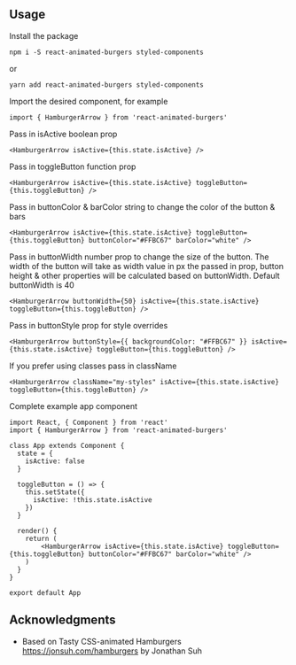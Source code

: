 ## Usage

Install the package

```
npm i -S react-animated-burgers styled-components
```

or

```
yarn add react-animated-burgers styled-components
```

Import the desired component, for example

```
import { HamburgerArrow } from 'react-animated-burgers'
```

Pass in isActive boolean prop

```
<HamburgerArrow isActive={this.state.isActive} />
```

Pass in toggleButton function prop

```
<HamburgerArrow isActive={this.state.isActive} toggleButton={this.toggleButton} />
```

Pass in buttonColor & barColor string to change the color of the button & bars

```
<HamburgerArrow isActive={this.state.isActive} toggleButton={this.toggleButton} buttonColor="#FFBC67" barColor="white" />
```

Pass in buttonWidth number prop to change the size of the button. The width of the button will take as width value in px the passed in prop, button height & other properties will be calculated based on buttonWidth. Default buttonWidth is 40

```
<HamburgerArrow buttonWidth={50} isActive={this.state.isActive} toggleButton={this.toggleButton} />
```

Pass in buttonStyle prop for style overrides

```
<HamburgerArrow buttonStyle={{ backgroundColor: "#FFBC67" }} isActive={this.state.isActive} toggleButton={this.toggleButton} />
```

If you prefer using classes pass in className

```
<HamburgerArrow className="my-styles" isActive={this.state.isActive} toggleButton={this.toggleButton} />
```

Complete example app component

```
import React, { Component } from 'react'
import { HamburgerArrow } from 'react-animated-burgers'

class App extends Component {
  state = {
    isActive: false
  }

  toggleButton = () => {
    this.setState({
      isActive: !this.state.isActive
    })
  }

  render() {
    return (
        <HamburgerArrow isActive={this.state.isActive} toggleButton={this.toggleButton} buttonColor="#FFBC67" barColor="white" />
    )
  }
}

export default App
```

## Acknowledgments

- Based on Tasty CSS-animated Hamburgers https://jonsuh.com/hamburgers by Jonathan Suh
